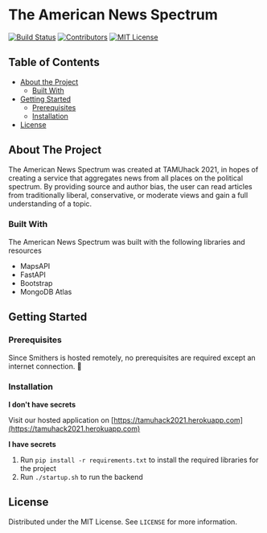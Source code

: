 # The American News Spectrum 

<!-- PROJECT SHIELDS -->
[![Build Status][build-shield]]()
[![Contributors][contributors-shield]]()
[![MIT License][license-shield]][license-url]

## Table of Contents

* [About the Project](#about-the-project)
  * [Built With](#built-with)
* [Getting Started](#getting-started)
  * [Prerequisites](#prerequisites)
  * [Installation](#installation)
* [License](#license)

## About The Project

The American News Spectrum was created at TAMUhack 2021, in hopes of creating a service that aggregates news from all places on the political spectrum. By providing source and author bias, the user can read articles from traditionally liberal, conservative, or moderate views and gain a full understanding of a topic.	

### Built With
The American News Spectrum was built with the following libraries and resources

* MapsAPI
* FastAPI
* Bootstrap
* MongoDB Atlas


## Getting Started

### Prerequisites

Since Smithers is hosted remotely, no prerequisites are required except an internet connection. :electric_plug:

### Installation
**I don't have secrets**

Visit our hosted application on [https://tamuhack2021.herokuapp.com](https://tamuhack2021.herokuapp.com)

**I have secrets**

1. Run ```pip install -r requirements.txt``` to install the required libraries for the project
2. Run ```./startup.sh``` to run the backend

## License

Distributed under the MIT License. See `LICENSE` for more information.

<!-- MARKDOWN LINKS & IMAGES -->
[build-shield]: https://img.shields.io/badge/build-passing-brightgreen.svg?style=flat-square
[contributors-shield]: https://img.shields.io/badge/contributors-4-orange.svg?style=flat-square
[license-shield]: https://img.shields.io/badge/license-MIT-blue.svg?style=flat-square
[license-url]: https://choosealicense.com/licenses/mit
[linkedin-shield]: https://img.shields.io/badge/-LinkedIn-black.svg?style=flat-square&logo=linkedin&colorB=555
[linkedin-url]: https://linkedin.com/in/ryancorridor
